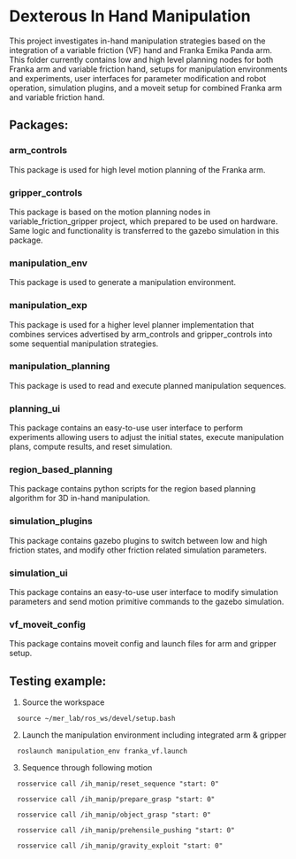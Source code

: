 # Dexterous In Hand Manipulation
This project investigates in-hand manipulation strategies based on the integration of a variable friction (VF) hand and Franka Emika Panda arm. This folder currently contains low and high level planning nodes for both Franka arm and variable friction hand, setups for manipulation environments and experiments, user interfaces for parameter modification and robot operation, simulation plugins, and a moveit setup for combined Franka arm and variable friction hand.

## Packages:

### arm_controls
This package is used for high level motion planning of the Franka arm.

### gripper_controls
This package is based on the motion planning nodes in variable_friction_gripper project, which prepared to be used on hardware. Same logic and functionality is transferred to the gazebo simulation in this package.

### manipulation_env
This package is used to generate a manipulation environment.

### manipulation_exp
This package is used for a higher level planner implementation that combines services advertised by arm_controls and gripper_controls into some sequential manipulation strategies.

### manipulation_planning
This package is used to read and execute planned manipulation sequences.

### planning_ui
This package contains an easy-to-use user interface to perform experiments allowing users to adjust the initial states, execute manipulation plans, compute results, and reset simulation.

### region_based_planning
This package contains python scripts for the region based planning algorithm for 3D in-hand manipulation.

### simulation_plugins
This package contains gazebo plugins to switch between low and high friction states, and modify other friction related simulation parameters.

### simulation_ui
This package contains an easy-to-use user interface to modify simulation parameters and send motion primitive commands to the gazebo simulation.

### vf_moveit_config
This package contains moveit config and launch files for arm and gripper setup.

## Testing example:
1. Source the workspace
```
  source ~/mer_lab/ros_ws/devel/setup.bash
```
2. Launch the manipulation environment including integrated arm & gripper
```
  roslaunch manipulation_env franka_vf.launch
```
3. Sequence through following motion
```
  rosservice call /ih_manip/reset_sequence "start: 0"
```
```
  rosservice call /ih_manip/prepare_grasp "start: 0"
```
```
  rosservice call /ih_manip/object_grasp "start: 0"
```
```
  rosservice call /ih_manip/prehensile_pushing "start: 0"
```
```
  rosservice call /ih_manip/gravity_exploit "start: 0"
```
